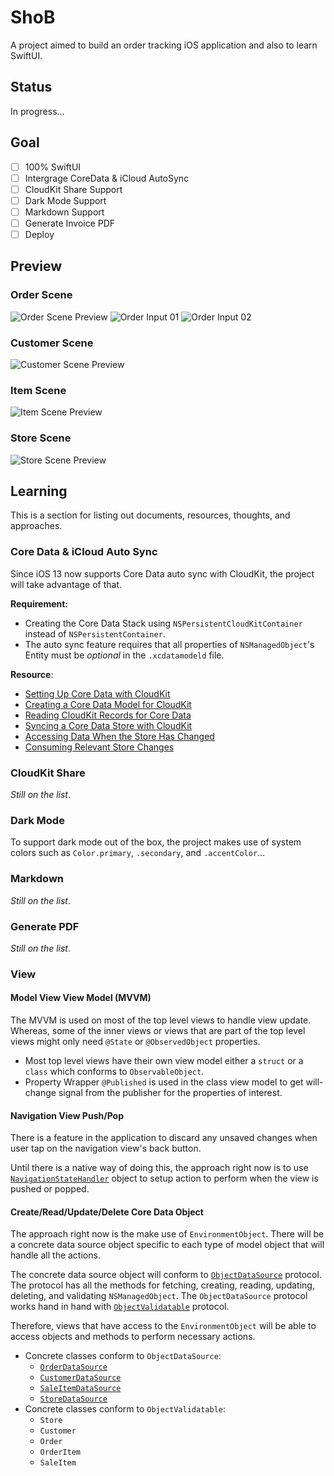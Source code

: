# ShoB

A project aimed to build an order tracking iOS application and also to learn SwiftUI.

## Status

In progress...

## Goal

- [ ] 100% SwiftUI
- [ ] Intergrage CoreData & iCloud AutoSync
- [ ] CloudKit Share Support
- [ ] Dark Mode Support
- [ ] Markdown Support
- [ ] Generate Invoice PDF
- [ ] Deploy

## Preview

### Order Scene

![Order Scene Preview](Preview/order.png)
![Order Input 01](Preview/order-input-01.png)
![Order Input 02](Preview/order-input-02.png)

### Customer Scene

![Customer Scene Preview](Preview/customer.png)

### Item Scene

![Item Scene Preview](Preview/item.png)

### Store Scene

![Store Scene Preview](Preview/store.png)

## Learning

This is a section for listing out documents, resources, thoughts, and approaches.

### Core Data & iCloud Auto Sync

Since iOS 13 now supports Core Data auto sync with CloudKit, the project will take advantage of that.

**Requirement:**

- Creating the Core Data Stack using `NSPersistentCloudKitContainer` instead of `NSPersistentContainer`.
- The auto sync feature requires that all properties of `NSManagedObject`'s Entity must be *optional* in the `.xcdatamodeld` file.

**Resource**:

- [Setting Up Core Data with CloudKit][Setting Up Core Data with CloudKit]
- [Creating a Core Data Model for CloudKit][Creating a Core Data Model for CloudKit]
- [Reading CloudKit Records for Core Data][Reading CloudKit Records for Core Data]
- [Syncing a Core Data Store with CloudKit][Syncing a Core Data Store with CloudKit]
- [Accessing Data When the Store Has Changed][Accessing Data When the Store Has Changed]
- [Consuming Relevant Store Changes][Consuming Relevant Store Changes]

### CloudKit Share

*Still on the list*.

### Dark Mode

To support dark mode out of the box, the project makes use of system colors such as `Color.primary`, `.secondary`, and `.accentColor`...

### Markdown

*Still on the list*.

### Generate PDF

*Still on the list*.

### View

#### Model View View Model (MVVM)

The MVVM is used on most of the top level views to handle view update. Whereas, some of the inner views or views that are part of the top level views might only need `@State` or `@ObservedObject` properties.

- Most top level views have their own view model either a `struct` or a `class` which conforms to `ObservableObject`.
- Property Wrapper `@Published` is used in the class view model to get will-change signal from the publisher for the properties of interest.

#### Navigation View Push/Pop

There is a feature in the application to discard any unsaved changes when user tap on the navigation view's back button.

Until there is a native way of doing this, the approach right now is to use [`NavigationStateHandler`][NavigationStateHandler] object to setup action to perform when the view is pushed or popped.

#### Create/Read/Update/Delete Core Data Object

The approach right now is the make use of `EnvironmentObject`. There will be a concrete data source object specific to each type of model object that will handle all the actions.

The concrete data source object will conform to [`ObjectDataSource`][ObjectDataSource] protocol. The protocol has all the methods for fetching, creating, reading, updating, deleting, and validating `NSManagedObject`. The `ObjectDataSource` protocol works hand in hand with [`ObjectValidatable`][ObjectValidatable] protocol.

Therefore, views that have access to the `EnvironmentObject` will be able to access objects and methods to perform necessary actions.

- Concrete classes conform to `ObjectDataSource`:
  - [`OrderDataSource`][OrderDataSource]
  - [`CustomerDataSource`][CustomerDataSource]
  - [`SaleItemDataSource`][SaleItemDataSource]
  - [`StoreDataSource`][StoreDataSource]
- Concrete classes conform to `ObjectValidatable`:
  - `Store`
  - `Customer`
  - `Order`
  - `OrderItem`
  - `SaleItem`

<!-- MARK: - Link -->

[NavigationStateHandler]: https://github.com/iDara09/ShoB/blob/master/ShoB/Utility/NavigationStateHandler.swift

[ObjectValidatable]: https://github.com/iDara09/ShoB/blob/master/ShoB/DataSource/ObjectValidatable.swift

[ObjectDataSource]: https://github.com/iDara09/ShoB/blob/master/ShoB/DataSource/ObjectDataSource.swift

[CustomerDataSource]: https://github.com/iDara09/ShoB/blob/master/ShoB/DataSource/CustomerDataSource.swift

[OrderDataSource]: https://github.com/iDara09/ShoB/blob/master/ShoB/DataSource/OrderDataSource.swift

[SaleItemDataSource]: https://github.com/iDara09/ShoB/blob/master/ShoB/DataSource/SaleItemDataSource.swift

[StoreDataSource]: https://github.com/iDara09/ShoB/blob/master/ShoB/DataSource/StoreDataSource.swift

[Setting Up Core Data with CloudKit]: https://developer.apple.com/documentation/coredata/mirroring_a_core_data_store_with_cloudkit/setting_up_core_data_with_cloudkit

[Creating a Core Data Model for CloudKit]: https://developer.apple.com/documentation/coredata/mirroring_a_core_data_store_with_cloudkit/creating_a_core_data_model_for_cloudkit

[Reading CloudKit Records for Core Data]: https://developer.apple.com/documentation/coredata/mirroring_a_core_data_store_with_cloudkit/reading_cloudkit_records_for_core_data

[Syncing a Core Data Store with CloudKit]: https://developer.apple.com/documentation/coredata/mirroring_a_core_data_store_with_cloudkit/syncing_a_core_data_store_with_cloudkit

[Accessing Data When the Store Has Changed]: https://developer.apple.com/documentation/coredata/accessing_data_when_the_store_has_changed

[Consuming Relevant Store Changes]: https://developer.apple.com/documentation/coredata/consuming_relevant_store_changes
